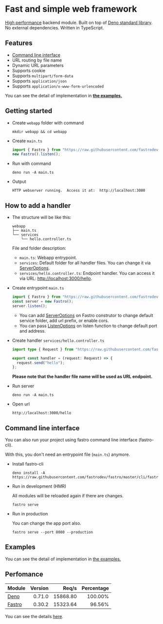 # Fast and simple web framework

[High performance](#perfomance) backend module. Built on top of [Deno standard library](https://deno.land/std). No external dependencies. Written in TypeScript.

## Features
- [Command line interface](#command-line-interface)
- URL routing by file name
- Dynamic URL parameters
- Supports cookie
- Supports `multipart/form-data`
- Supports `application/json`
- Supports `application/x-www-form-urlencoded`

You can see the detail of implementation in [**the examples.**](#examples)

## Getting started
- Create `webapp` folder with command
    ```
    mkdir webapp && cd webapp
    ```
- Create `main.ts`
    ```ts
    import { Fastro } from "https://raw.githubusercontent.com/fastrodev/fastro/master/mod.ts";
    new Fastro().listen();
    ```
- Run with command
    ```
    deno run -A main.ts
    ```
- Output
    ```
    HTTP webserver running.  Access it at:  http://localhost:3000
    ```


## How to add a handler
- The structure will be like this:
    ```
    webapp
    ├── main.ts
    └── services
        └── hello.controller.ts
    ```
    
    File and folder description:
    - `main.ts`: Webapp entrypoint.
    - `services`: Default folder for all handler files. You can change it via [ServerOptions](core/types.ts).
    - `services/hello.controller.ts`: Endpoint handler. You can access it via URL: [http://localhost:3000/hello](http://localhost:3000/hello).

- Create entrypoint `main.ts`
    ```ts
    import { Fastro } from "https://raw.githubusercontent.com/fastrodev/fastro/master/mod.ts";
    const server = new Fastro();
    server.listen();
    ```
    - You can add [ServerOptions](core/types.ts) on Fastro construtor to change default service folder, add url prefix, or enable cors.
    - You can pass [ListenOptions](core/types.ts) on listen function to change default port and address.

- Create handler `services/hello.controller.ts`
    ```ts
    import type { Request } from "https://raw.githubusercontent.com/fastrodev/fastro/master/mod.ts";

    export const handler = (request: Request) => {
      request.send("hello");
    };

    ```

    **Please note that the handler file name will be used as URL endpoint.**

- Run server
    ```
    deno run -A main.ts
    ```
- Open url
    ```
    http://localhost:3000/hello
    ```


## Command line interface

You can also run your project using fastro command line interface (fastro-cli). 

With this, you don't need an entrypoint file (`main.ts`) anymore.

- Install fastro-cli
    ```
    deno install -A https://raw.githubusercontent.com/fastrodev/fastro/master/cli/fastro.ts
    ```

- Run in development (HMR)

    All modules will be reloaded again if there are changes.

    ```
    fastro serve
    ```
- Run in production

    You can change the app port also.

    ```
    fastro serve --port 8080 --production
    ```

## Examples

You can see the detail of implementation in [the examples.](https://github.com/fastrodev/fastro/blob/master/services)

## Perfomance

|Module|Version|Req/s|Percentage|
|--|--:|--:|--:|
|[Deno](benchmarks/deno_app.ts)|0.71.0|15868.80|100.00%|
|[Fastro](benchmarks/fastro_app.ts)|0.30.2|15323.64|96.56%|

You can see the details [here](https://github.com/fastrodev/fastro/blob/master/benchmarks).